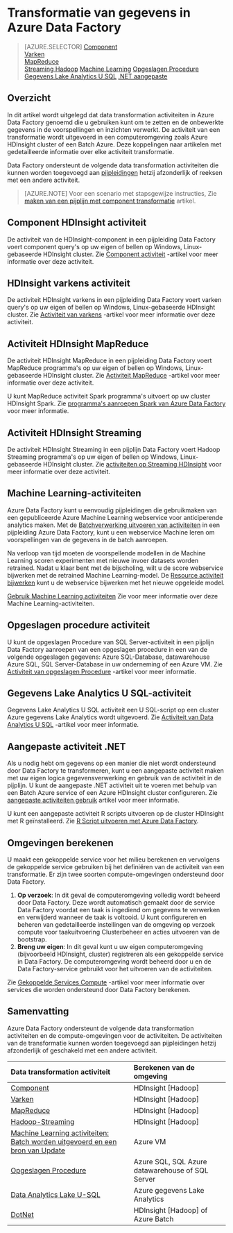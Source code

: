 <properties 
    pageTitle="Data Transformation: Transformatie & verwerken gegevens | Microsoft Azure" 
    description="Informatie over het omzetten van gegevens of procesgegevens in Azure Data Factory met Hadoop of Machine Learning Azure gegevens Lake Analytics." 
    keywords="gegevenstransformatie van, gegevens verwerken, gegevens, transformatie activiteit transformeren"
    services="data-factory" 
    documentationCenter="" 
    authors="sharonlo101" 
    manager="jhubbard" 
    editor="monicar"/>

<tags 
    ms.service="data-factory" 
    ms.workload="data-services" 
    ms.tgt_pltfrm="na" 
    ms.devlang="na" 
    ms.topic="article" 
    ms.date="09/23/2016" 
    ms.author="shlo"/>

# <a name="transform-data-in-azure-data-factory"></a>Transformatie van gegevens in Azure Data Factory
> [AZURE.SELECTOR]
[Component](data-factory-hive-activity.md)  
[Varken](data-factory-pig-activity.md)  
[MapReduce](data-factory-map-reduce.md)  
[Streaming Hadoop](data-factory-hadoop-streaming-activity.md)
[Machine Learning](data-factory-azure-ml-batch-execution-activity.md) 
[Opgeslagen Procedure](data-factory-stored-proc-activity.md)
[Gegevens Lake Analytics U SQL](data-factory-usql-activity.md)
[.NET aangepaste](data-factory-use-custom-activities.md)
   

## <a name="overview"></a>Overzicht 
In dit artikel wordt uitgelegd dat data transformation activiteiten in Azure Data Factory genoemd die u gebruiken kunt om te zetten en de onbewerkte gegevens in de voorspellingen en inzichten verwerkt. De activiteit van een transformatie wordt uitgevoerd in een computeromgeving zoals Azure HDInsight cluster of een Batch Azure. Deze koppelingen naar artikelen met gedetailleerde informatie over elke activiteit transformatie.
 
Data Factory ondersteunt de volgende data transformation activiteiten die kunnen worden toegevoegd aan [pijpleidingen](data-factory-create-pipelines.md) hetzij afzonderlijk of reeksen met een andere activiteit.

> [AZURE.NOTE] Voor een scenario met stapsgewijze instructies, Zie [maken van een pijplijn met component transformatie](data-factory-build-your-first-pipeline.md) artikel.  

## <a name="hdinsight-hive-activity"></a>Component HDInsight activiteit
De activiteit van de HDInsight-component in een pijpleiding Data Factory voert component query's op uw eigen of bellen op Windows, Linux-gebaseerde HDInsight cluster. Zie [Component activiteit](data-factory-hive-activity.md) -artikel voor meer informatie over deze activiteit. 

## <a name="hdinsight-pig-activity"></a>HDInsight varkens activiteit
De activiteit HDInsight varkens in een pijpleiding Data Factory voert varken query's op uw eigen of bellen op Windows, Linux-gebaseerde HDInsight cluster. Zie [Activiteit van varkens](data-factory-pig-activity.md) -artikel voor meer informatie over deze activiteit. 

## <a name="hdinsight-mapreduce-activity"></a>Activiteit HDInsight MapReduce
De activiteit HDInsight MapReduce in een pijpleiding Data Factory voert MapReduce programma's op uw eigen of bellen op Windows, Linux-gebaseerde HDInsight cluster. Zie [Activiteit MapReduce](data-factory-map-reduce.md) -artikel voor meer informatie over deze activiteit.

U kunt MapReduce activiteit Spark programma's uitvoert op uw cluster HDInsight Spark. Zie [programma's aanroepen Spark van Azure Data Factory](data-factory-spark.md) voor meer informatie.

## <a name="hdinsight-streaming-activity"></a>Activiteit HDInsight Streaming
De activiteit HDInsight Streaming in een pijplijn Data Factory voert Hadoop Streaming programma's op uw eigen of bellen op Windows, Linux-gebaseerde HDInsight cluster. Zie [activiteiten op Streaming HDInsight](data-factory-hadoop-streaming-activity.md) voor meer informatie over deze activiteit.

## <a name="machine-learning-activities"></a>Machine Learning-activiteiten
Azure Data Factory kunt u eenvoudig pijpleidingen die gebruikmaken van een gepubliceerde Azure Machine Learning webservice voor anticiperende analytics maken. Met de [Batchverwerking uitvoeren van activiteiten](data-factory-azure-ml-batch-execution-activity.md#invoking-a-web-service-using-batch-execution-activity) in een pijpleiding Azure Data Factory, kunt u een webservice Machine leren om voorspellingen van de gegevens in de batch aanroepen.

Na verloop van tijd moeten de voorspellende modellen in de Machine Learning scoren experimenten met nieuwe invoer datasets worden retrained. Nadat u klaar bent met de bijscholing, wilt u de score webservice bijwerken met de retrained Machine Learning-model. De [Resource activiteit bijwerken](data-factory-azure-ml-batch-execution-activity.md#updating-models-using-update-resource-activity) kunt u de webservice bijwerken met het nieuwe opgeleide model.  

[Gebruik Machine Learning activiteiten](data-factory-azure-ml-batch-execution-activity.md) Zie voor meer informatie over deze Machine Learning-activiteiten. 

## <a name="stored-procedure-activity"></a>Opgeslagen procedure activiteit
U kunt de opgeslagen Procedure van SQL Server-activiteit in een pijplijn Data Factory aanroepen van een opgeslagen procedure in een van de volgende opgeslagen gegevens: Azure SQL-Database, datawarehouse Azure SQL, SQL Server-Database in uw onderneming of een Azure VM. Zie [Activiteit van opgeslagen Procedure](data-factory-stored-proc-activity.md) -artikel voor meer informatie.  

## <a name="data-lake-analytics-u-sql-activity"></a>Gegevens Lake Analytics U SQL-activiteit
Gegevens Lake Analytics U SQL activiteit een U SQL-script op een cluster Azure gegevens Lake Analytics wordt uitgevoerd. Zie [Activiteit van Data Analytics U SQL](data-factory-usql-activity.md) -artikel voor meer informatie. 

## <a name="net-custom-activity"></a>Aangepaste activiteit .NET
Als u nodig hebt om gegevens op een manier die niet wordt ondersteund door Data Factory te transformeren, kunt u een aangepaste activiteit maken met uw eigen logica gegevensverwerking en gebruik van de activiteit in de pijplijn. U kunt de aangepaste .NET activiteit uit te voeren met behulp van een Batch Azure service of een Azure HDInsight cluster configureren. Zie [aangepaste activiteiten gebruik](data-factory-use-custom-activities.md) artikel voor meer informatie. 

U kunt een aangepaste activiteit R scripts uitvoeren op de cluster HDInsight met R geïnstalleerd. Zie [R Script uitvoeren met Azure Data Factory](https://github.com/Azure/Azure-DataFactory/tree/master/Samples/RunRScriptUsingADFSample). 

## <a name="compute-environments"></a>Omgevingen berekenen
U maakt een gekoppelde service voor het milieu berekenen en vervolgens de gekoppelde service gebruiken bij het definiëren van de activiteit van een transformatie. Er zijn twee soorten compute-omgevingen ondersteund door Data Factory. 

1. **Op verzoek**: In dit geval de computeromgeving volledig wordt beheerd door Data Factory. Deze wordt automatisch gemaakt door de service Data Factory voordat een taak is ingediend om gegevens te verwerken en verwijderd wanneer de taak is voltooid. U kunt configureren en beheren van gedetailleerde instellingen van de omgeving op verzoek compute voor taakuitvoering Clusterbeheer en acties uitvoeren van de bootstrap. 
2. **Breng uw eigen**: In dit geval kunt u uw eigen computeromgeving (bijvoorbeeld HDInsight, cluster) registreren als een gekoppelde service in Data Factory. De computeromgeving wordt beheerd door u en de Data Factory-service gebruikt voor het uitvoeren van de activiteiten. 

Zie [Gekoppelde Services Compute](data-factory-compute-linked-services.md) -artikel voor meer informatie over services die worden ondersteund door Data Factory berekenen. 


## <a name="summary"></a>Samenvatting
Azure Data Factory ondersteunt de volgende data transformation activiteiten en de compute-omgevingen voor de activiteiten. De activiteiten van de transformatie kunnen worden toegevoegd aan pijpleidingen hetzij afzonderlijk of geschakeld met een andere activiteit.

Data transformation activiteit |  Berekenen van de omgeving 
:----------------------- | :--------------------
[Component](data-factory-hive-activity.md) | HDInsight [Hadoop] 
[Varken](data-factory-pig-activity.md) | HDInsight [Hadoop]  
[MapReduce](data-factory-map-reduce.md) | HDInsight [Hadoop]  
[Hadoop-Streaming](data-factory-hadoop-streaming-activity.md) | HDInsight [Hadoop]
[Machine Learning activiteiten: Batch worden uitgevoerd en een bron van Update](data-factory-azure-ml-batch-execution-activity.md) | Azure VM 
[Opgeslagen Procedure](data-factory-stored-proc-activity.md) | Azure SQL, SQL Azure datawarehouse of SQL Server |
[Data Analytics Lake U-SQL](data-factory-usql-activity.md) | Azure gegevens Lake Analytics 
[DotNet](data-factory-use-custom-activities.md) | HDInsight [Hadoop] of Azure Batch
   

